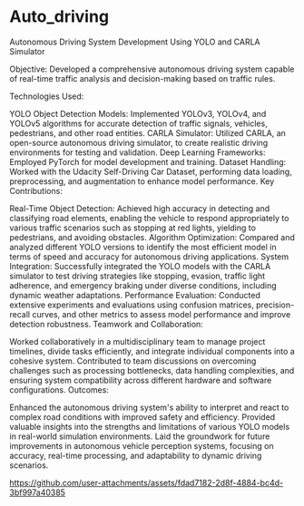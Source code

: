 # Auto_driving
Autonomous Driving System Development Using YOLO and CARLA Simulator

Objective: Developed a comprehensive autonomous driving system capable of real-time traffic analysis and decision-making based on traffic rules.

Technologies Used:

YOLO Object Detection Models: Implemented YOLOv3, YOLOv4, and YOLOv5 algorithms for accurate detection of traffic signals, vehicles, pedestrians, and other road entities.
CARLA Simulator: Utilized CARLA, an open-source autonomous driving simulator, to create realistic driving environments for testing and validation.
Deep Learning Frameworks: Employed PyTorch for model development and training.
Dataset Handling: Worked with the Udacity Self-Driving Car Dataset, performing data loading, preprocessing, and augmentation to enhance model performance.
Key Contributions:

Real-Time Object Detection: Achieved high accuracy in detecting and classifying road elements, enabling the vehicle to respond appropriately to various traffic scenarios such as stopping at red lights, yielding to pedestrians, and avoiding obstacles.
Algorithm Optimization: Compared and analyzed different YOLO versions to identify the most efficient model in terms of speed and accuracy for autonomous driving applications.
System Integration: Successfully integrated the YOLO models with the CARLA simulator to test driving strategies like stopping, evasion, traffic light adherence, and emergency braking under diverse conditions, including dynamic weather adaptations.
Performance Evaluation: Conducted extensive experiments and evaluations using confusion matrices, precision-recall curves, and other metrics to assess model performance and improve detection robustness.
Teamwork and Collaboration:

Worked collaboratively in a multidisciplinary team to manage project timelines, divide tasks efficiently, and integrate individual components into a cohesive system.
Contributed to team discussions on overcoming challenges such as processing bottlenecks, data handling complexities, and ensuring system compatibility across different hardware and software configurations.
Outcomes:

Enhanced the autonomous driving system's ability to interpret and react to complex road conditions with improved safety and efficiency.
Provided valuable insights into the strengths and limitations of various YOLO models in real-world simulation environments.
Laid the groundwork for future improvements in autonomous vehicle perception systems, focusing on accuracy, real-time processing, and adaptability to dynamic driving scenarios.

https://github.com/user-attachments/assets/fdad7182-2d8f-4884-bc4d-3bf997a40385

